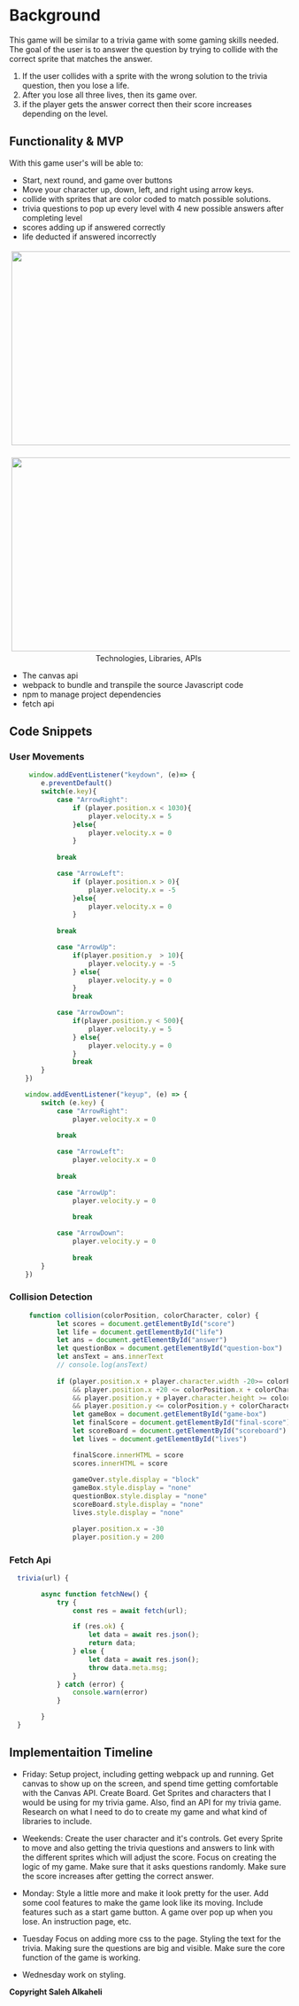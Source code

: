 # Background


This game will be similar to a trivia game with some gaming skills needed. 
The goal of the user is to answer the question by trying to collide with 
the correct sprite that matches the answer.
1) If the user collides with a sprite with the wrong solution to the trivia
question, then you lose a life.
2) After you lose all three lives, then its game over.
3) if the player gets the answer correct then their score increases depending
    on the level.


## Functionality & MVP
With this game user's will be able to:
- Start, next round, and game over buttons
- Move your character up, down, left, and right using arrow keys.
- collide with sprites that are color coded to match possible solutions.
- trivia questions to pop up every level with 4 new possible answers after completing level
- scores adding up if answered correctly
- life deducted if answered incorrectly

<p align="center">
<img src="./spaceTriviaHome.png"  height="350" style="vertical-align:top; margin:4px" width="1200">
</p>

<p align="center">
<img src="./spaceTriviaphoto.png"  height="350" style="vertical-align:top; margin:4px" width="1200>
</p>

In addition, this project will include:
- ReadMe
- An about Modal



## Technologies, Libraries, APIs
- The canvas api
- webpack to bundle and transpile the source Javascript code
- npm to manage project dependencies
- fetch api

## Code Snippets

### User Movements
```javascript
     window.addEventListener("keydown", (e)=> {
        e.preventDefault()
        switch(e.key){
            case "ArrowRight":
                if (player.position.x < 1030){
                    player.velocity.x = 5
                }else{
                    player.velocity.x = 0
                }
                
            break

            case "ArrowLeft":
                if (player.position.x > 0){
                    player.velocity.x = -5
                }else{
                    player.velocity.x = 0
                }
                
            break

            case "ArrowUp":
                if(player.position.y  > 10){
                    player.velocity.y = -5
                } else{
                    player.velocity.y = 0
                }
                break

            case "ArrowDown":
                if(player.position.y < 500){
                    player.velocity.y = 5
                } else{
                    player.velocity.y = 0
                }
                break
        }
    })

    window.addEventListener("keyup", (e) => {
        switch (e.key) {
            case "ArrowRight":
                player.velocity.x = 0
             
            break

            case "ArrowLeft":
                player.velocity.x = 0
               
            break

            case "ArrowUp":
                player.velocity.y = 0
               
                break

            case "ArrowDown":
                player.velocity.y = 0
               
                break
        }    
    })

```


### Collision Detection

```javascript
     function collision(colorPosition, colorCharacter, color) {
            let scores = document.getElementById("score")
            let life = document.getElementById("life")
            let ans = document.getElementById("answer")
            let questionBox = document.getElementById("question-box")
            let ansText = ans.innerText
            // console.log(ansText)
            
            if (player.position.x + player.character.width -20>= colorPosition.x
                && player.position.x +20 <= colorPosition.x + colorCharacter.width
                && player.position.y + player.character.height >= colorPosition.y +25
                && player.position.y <= colorPosition.y + colorCharacter.height - 20 && color !==ansText && lives === 0) {
                let gameBox = document.getElementById("game-box")
                let finalScore = document.getElementById("final-score")
                let scoreBoard = document.getElementById("scoreboard")
                let lives = document.getElementById("lives")

                finalScore.innerHTML = score
                scores.innerHTML = score
  
                gameOver.style.display = "block"
                gameBox.style.display = "none"
                questionBox.style.display = "none"
                scoreBoard.style.display = "none"
                lives.style.display = "none"

                player.position.x = -30
                player.position.y = 200

```

### Fetch Api 

```javascript
  trivia(url) {

        async function fetchNew() {
            try {
                const res = await fetch(url);

                if (res.ok) {
                    let data = await res.json();
                    return data;
                } else {
                    let data = await res.json();
                    throw data.meta.msg;
                }
            } catch (error) {
                console.warn(error)
            }

        }
  }

```


## Implementaition Timeline

- Friday:
 Setup project, including getting webpack up and running. Get canvas to show up 
on the screen, and spend time getting comfortable with the Canvas API. Create 
Board. Get Sprites and characters that I would be using for my trivia game. Also,
find an API for my trivia game. Research on what I need to do to create my game and 
what kind of libraries to include.

- Weekends:
Create the user character and it's controls. Get every Sprite to move and also getting
the trivia questions and answers to link with the different sprites which will adjust 
the score. Focus on creating the logic of my game. Make sure that it asks questions randomly.
Make sure the score increases after getting the correct answer.

- Monday:
Style a little more and make it look pretty for the user. Add some cool features to
make the game look like its moving. Include features such as a start game button.
A game over pop up when you lose. An instruction page, etc.

- Tuesday
Focus on adding more css to the page. Styling the text for the trivia. Making sure
the questions are big and visible. Make sure the core function of the game is working.


- Wednesday
work on  styling.





**Copyright Saleh Alkaheli**
